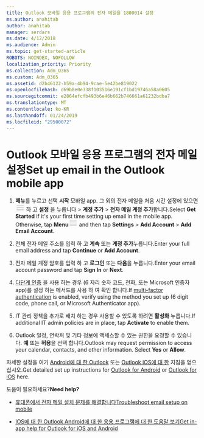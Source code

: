 ```yaml
---
title: Outlook 모바일 응용 프로그램의 전자 메일을 1800014 설정
ms.author: anahitab
author: anahitab
manager: serdars
ms.date: 4/12/2018
ms.audience: Admin
ms.topic: get-started-article
ROBOTS: NOINDEX, NOFOLLOW
localization_priority: Priority
ms.collection: Adm_O365
ms.custom: Adm_O365
ms.assetid: d2b46122-b59a-4b94-9cae-5e42be819022
ms.openlocfilehash: d69b8e0e338f103516e191cf1bd19746a58a0605
ms.sourcegitcommit: e2864efcfb493b6e46b662b746661a61232bdba7
ms.translationtype: MT
ms.contentlocale: ko-KR
ms.lasthandoff: 01/24/2019
ms.locfileid: "29500072"
---
```

# <a name="set-up-email-in-the-outlook-mobile-app"></a><span data-ttu-id="c123e-102">Outlook 모바일 응용 프로그램의 전자 메일 설정</span><span class="sxs-lookup"><span data-stu-id="c123e-102">Set up email in the Outlook mobile app</span></span>

1. <span data-ttu-id="c123e-p101">**메뉴**를 누르고 선택 **시작** 모바일 app. 그 외의 전자 메일을 처음 시간 설정에 있으면![에서 메뉴 단추](media/265b9089-9630-42dd-a244-d9a412d8fe47.png) 하 고 **설정** 을 누릅니다 \> **계정 추가** \> **전자 메일 계정 추가**합니다.</span><span class="sxs-lookup"><span data-stu-id="c123e-p101">Select **Get Started** if it's your first time setting up email in the mobile app. Otherwise, tap **Menu**![The Menu button](media/265b9089-9630-42dd-a244-d9a412d8fe47.png) and then tap **Settings** \> **Add Account** \> **Add Email Account**.</span></span> 
    
2. <span data-ttu-id="c123e-105">전체 전자 메일 주소를 입력 하 고 **계속** 또는 **계정 추가**누릅니다.</span><span class="sxs-lookup"><span data-stu-id="c123e-105">Enter your full email address and tap **Continue** or **Add Account**.</span></span>
    
3. <span data-ttu-id="c123e-106">전자 메일 계정 암호를 입력 하 고 **로그인** 또는 **다음**을 누릅니다.</span><span class="sxs-lookup"><span data-stu-id="c123e-106">Enter your email account password and tap **Sign In** or **Next**.</span></span> 
    
4. <span data-ttu-id="c123e-107">[다단계 인증](https://support.office.com/article/8f0454b2-f51a-4d9c-bcde-2c48e41621c6.aspx) 을 사용 하는 경우 (6 자리 숫자 코드, 전화, 또는 Microsoft 인증자 app)를 설정 하는 메서드를 사용 하 여 확인 합니다.</span><span class="sxs-lookup"><span data-stu-id="c123e-107">If [multi-factor authentication](https://support.office.com/article/8f0454b2-f51a-4d9c-bcde-2c48e41621c6.aspx) is enabled, verify using the method you set up (6 digit code, phone call, or Microsoft Authenticator app).</span></span> 
    
5. <span data-ttu-id="c123e-108">IT 관리 정책을 추가로 배치 하는 경우 사용할 수 있도록 하려면 **활성화** 누릅니다.</span><span class="sxs-lookup"><span data-stu-id="c123e-108">If additional IT admin policies are in place, tap **Activate** to enable them.</span></span> 
    
6. <span data-ttu-id="c123e-p102">Outlook 일정, 연락처 및 기타 정보에 액세스할 수 있는 권한을 요청할 수 있습니다. **예** 또는 **허용**을 선택 합니다.</span><span class="sxs-lookup"><span data-stu-id="c123e-p102">Outlook may request permission to access your calendar, contacts, and other information. Select **Yes** or **Allow**.</span></span> 
    
<span data-ttu-id="c123e-111">자세한 설정을 여기 [Android에 대 한 Outlook](https://support.office.com/article/886db551-8dfa-4fd5-b835-f8e532091872.aspx) 또는 [Outlook iOS에 대 한](https://support.office.com/article/b2de2161-cc1d-49ef-9ef9-81acd1c8e234.aspx) 지침을 얻으십시오.</span><span class="sxs-lookup"><span data-stu-id="c123e-111">Get detailed set up instructions for [Outlook for Android](https://support.office.com/article/886db551-8dfa-4fd5-b835-f8e532091872.aspx) or [Outlook for iOS](https://support.office.com/article/b2de2161-cc1d-49ef-9ef9-81acd1c8e234.aspx) here.</span></span> 
  
 <span data-ttu-id="c123e-112">도움이 필요하세요?</span><span class="sxs-lookup"><span data-stu-id="c123e-112">**Need help?**</span></span>
  
- [<span data-ttu-id="c123e-113">휴대폰에서 전자 메일 설치 문제를 해결합니다</span><span class="sxs-lookup"><span data-stu-id="c123e-113">Troubleshoot email setup on mobile</span></span>](https://support.office.com/article/a264ef01-9c88-48fb-9285-7017e4f31f02.aspx)
    
- [<span data-ttu-id="c123e-114">IOS에 대 한 Outlook Android에 대 한 응용 프로그램에 대 한 도움말 보기</span><span class="sxs-lookup"><span data-stu-id="c123e-114">Get in-app help for Outlook for iOS and Android</span></span>](https://support.office.com/article/218a22d1-9fa5-4889-b689-de1c63493243.aspx#ID0EAABAAA=Contact_Support)
    

